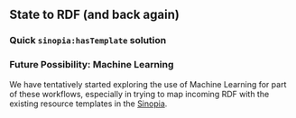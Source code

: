 ## State to RDF (and back again)

### Quick `sinopia:hasTemplate` solution


### Future Possibility: Machine Learning
We have tentatively started exploring the use of Machine Learning for part of
these workflows, especially in trying to map incoming RDF with the existing
resource templates in the [Sinopia][SINOPIA].


[SINOPIA]: https://sinopia.io/
